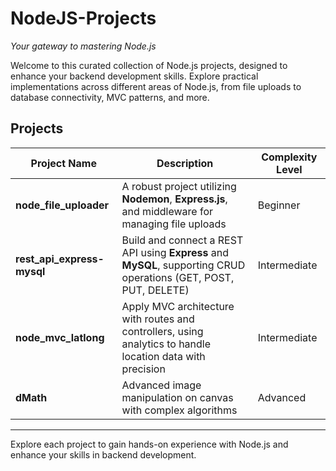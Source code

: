 # NodeJS-Projects  
*Your gateway to mastering Node.js*

Welcome to this curated collection of Node.js projects, designed to enhance your backend development skills. Explore practical implementations across different areas of Node.js, from file uploads to database connectivity, MVC patterns, and more.

## Projects  
| Project Name              | Description                                                                                  | Complexity Level     |
|---------------------------|----------------------------------------------------------------------------------------------|----------------------|
| **node_file_uploader**    | A robust project utilizing **Nodemon**, **Express.js**, and middleware for managing file uploads   | Beginner             |
| **rest_api_express-mysql**| Build and connect a REST API using **Express** and **MySQL**, supporting CRUD operations (GET, POST, PUT, DELETE) | Intermediate         |
| **node_mvc_latlong**      | Apply MVC architecture with routes and controllers, using analytics to handle location data with precision | Intermediate         |
| **dMath**                 | Advanced image manipulation on canvas with complex algorithms                                 | Advanced             |

---

Explore each project to gain hands-on experience with Node.js and enhance your skills in backend development.
